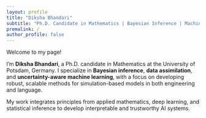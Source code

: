 ```yaml
---
layout: profile
title: "Diksha Bhandari"
subtitle: "Ph.D. Candidate in Mathematics | Bayesian Inference | Machine Learning | Uncertainty Quantification"
premalink: /
author_profile: false
---
```


Welcome to my page! 

I’m **Diksha Bhandari**, a Ph.D. candidate in Mathematics at the University of Potsdam, Germany. I specialize in **Bayesian inference**, **data assimilation**, and **uncertainty-aware machine learning**, with a focus on developing robust, scalable methods for simulation-based models in both engineering and language.

My work integrates principles from applied mathematics, deep learning, and statistical inference to develop interpretable and trustworthy AI systems.

